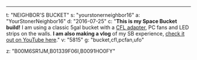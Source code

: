 ---
t: "NEIGHBOR'S BUCKET"
s: "yourstonerneighbor16"
a: "YourStonerNeighbor16"
d: "2016-07-25"
c: "<strong>This is my Space Bucket build!</strong> I am using a classic 5gal bucket with a <a href='http://amzn.to/2nNGLyc'>CFL adapter</a>, PC fans and LED strips on the walls. <strong>I am also making a vlog</strong> of my SB experience, <a href='https://www.youtube.com/channel/UC3hIkaeqj8oEM7GAqPgbuZg'>check it out on YouTube here</a>."
v: "5815"
g: "bucket,cfl,pcfan,ufo"

z: "B00M6SR1JM,B01339F06I,B0091HO0FY"
